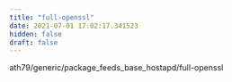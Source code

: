 ```yaml
---
title: "full-openssl"
date: 2021-07-01 17:02:17.341523
hidden: false
draft: false
---
```


ath79/generic/package_feeds_base_hostapd/full-openssl

